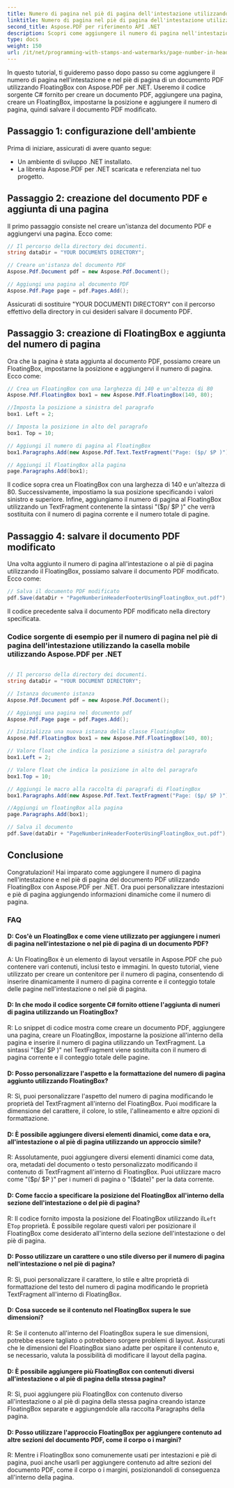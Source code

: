 ```yaml
---
title: Numero di pagina nel piè di pagina dell'intestazione utilizzando la casella mobile
linktitle: Numero di pagina nel piè di pagina dell'intestazione utilizzando la casella mobile
second_title: Aspose.PDF per riferimento API .NET
description: Scopri come aggiungere il numero di pagina nell'intestazione e nel piè di pagina di un documento PDF con Aspose.PDF per .NET.
type: docs
weight: 150
url: /it/net/programming-with-stamps-and-watermarks/page-number-in-header-footer-using-floating-box/
---
```

In questo tutorial, ti guideremo passo dopo passo su come aggiungere il numero di pagina nell'intestazione e nel piè di pagina di un documento PDF utilizzando FloatingBox con Aspose.PDF per .NET. Useremo il codice sorgente C# fornito per creare un documento PDF, aggiungere una pagina, creare un FloatingBox, impostarne la posizione e aggiungere il numero di pagina, quindi salvare il documento PDF modificato.

## Passaggio 1: configurazione dell'ambiente

Prima di iniziare, assicurati di avere quanto segue:

- Un ambiente di sviluppo .NET installato.
- La libreria Aspose.PDF per .NET scaricata e referenziata nel tuo progetto.

## Passaggio 2: creazione del documento PDF e aggiunta di una pagina

Il primo passaggio consiste nel creare un'istanza del documento PDF e aggiungervi una pagina. Ecco come:

```csharp
// Il percorso della directory dei documenti.
string dataDir = "YOUR DOCUMENTS DIRECTORY";

// Creare un'istanza del documento PDF
Aspose.Pdf.Document pdf = new Aspose.Pdf.Document();

// Aggiungi una pagina al documento PDF
Aspose.Pdf.Page page = pdf.Pages.Add();
```

Assicurati di sostituire "YOUR DOCUMENTI DIRECTORY" con il percorso effettivo della directory in cui desideri salvare il documento PDF.

## Passaggio 3: creazione di FloatingBox e aggiunta del numero di pagina

Ora che la pagina è stata aggiunta al documento PDF, possiamo creare un FloatingBox, impostarne la posizione e aggiungervi il numero di pagina. Ecco come:

```csharp
// Crea un FloatingBox con una larghezza di 140 e un'altezza di 80
Aspose.Pdf.FloatingBox box1 = new Aspose.Pdf.FloatingBox(140, 80);

//Imposta la posizione a sinistra del paragrafo
box1. Left = 2;

// Imposta la posizione in alto del paragrafo
box1. Top = 10;

// Aggiungi il numero di pagina al FloatingBox
box1.Paragraphs.Add(new Aspose.Pdf.Text.TextFragment("Page: ($p/ $P )"));

// Aggiungi il FloatingBox alla pagina
page.Paragraphs.Add(box1);
```

Il codice sopra crea un FloatingBox con una larghezza di 140 e un'altezza di 80. Successivamente, impostiamo la sua posizione specificando i valori sinistro e superiore. Infine, aggiungiamo il numero di pagina al FloatingBox utilizzando un TextFragment contenente la sintassi "($p/ $P )" che verrà sostituita con il numero di pagina corrente e il numero totale di pagine.

## Passaggio 4: salvare il documento PDF modificato

Una volta aggiunto il numero di pagina all'intestazione o al piè di pagina utilizzando il FloatingBox, possiamo salvare il documento PDF modificato. Ecco come:

```csharp
// Salva il documento PDF modificato
pdf.Save(dataDir + "PageNumberinHeaderFooterUsingFloatingBox_out.pdf");
```

Il codice precedente salva il documento PDF modificato nella directory specificata.

### Codice sorgente di esempio per il numero di pagina nel piè di pagina dell'intestazione utilizzando la casella mobile utilizzando Aspose.PDF per .NET 
```csharp

// Il percorso della directory dei documenti.
string dataDir = "YOUR DOCUMENT DIRECTORY";

// Istanza documento istanza
Aspose.Pdf.Document pdf = new Aspose.Pdf.Document();

// Aggiungi una pagina nel documento pdf
Aspose.Pdf.Page page = pdf.Pages.Add();

// Inizializza una nuova istanza della classe FloatingBox
Aspose.Pdf.FloatingBox box1 = new Aspose.Pdf.FloatingBox(140, 80);

// Valore float che indica la posizione a sinistra del paragrafo
box1.Left = 2;

// Valore float che indica la posizione in alto del paragrafo
box1.Top = 10;

// Aggiungi le macro alla raccolta di paragrafi di FloatingBox
box1.Paragraphs.Add(new Aspose.Pdf.Text.TextFragment("Page: ($p/ $P )"));

//Aggiungi un floatingBox alla pagina
page.Paragraphs.Add(box1);

// Salva il documento
pdf.Save(dataDir + "PageNumberinHeaderFooterUsingFloatingBox_out.pdf");

```

## Conclusione

Congratulazioni! Hai imparato come aggiungere il numero di pagina nell'intestazione e nel piè di pagina del documento PDF utilizzando FloatingBox con Aspose.PDF per .NET. Ora puoi personalizzare intestazioni e piè di pagina aggiungendo informazioni dinamiche come il numero di pagina.

### FAQ

#### D: Cos'è un FloatingBox e come viene utilizzato per aggiungere i numeri di pagina nell'intestazione o nel piè di pagina di un documento PDF?

A: Un FloatingBox è un elemento di layout versatile in Aspose.PDF che può contenere vari contenuti, inclusi testo e immagini. In questo tutorial, viene utilizzato per creare un contenitore per il numero di pagina, consentendo di inserire dinamicamente il numero di pagina corrente e il conteggio totale delle pagine nell'intestazione o nel piè di pagina.

#### D: In che modo il codice sorgente C# fornito ottiene l'aggiunta di numeri di pagina utilizzando un FloatingBox?

R: Lo snippet di codice mostra come creare un documento PDF, aggiungere una pagina, creare un FloatingBox, impostarne la posizione all'interno della pagina e inserire il numero di pagina utilizzando un TextFragment. La sintassi "($p/ $P )" nel TextFragment viene sostituita con il numero di pagina corrente e il conteggio totale delle pagine.

#### D: Posso personalizzare l'aspetto e la formattazione del numero di pagina aggiunto utilizzando FloatingBox?

R: Sì, puoi personalizzare l'aspetto del numero di pagina modificando le proprietà del TextFragment all'interno del FloatingBox. Puoi modificare la dimensione del carattere, il colore, lo stile, l'allineamento e altre opzioni di formattazione.

#### D: È possibile aggiungere diversi elementi dinamici, come data e ora, all'intestazione o al piè di pagina utilizzando un approccio simile?

R: Assolutamente, puoi aggiungere diversi elementi dinamici come data, ora, metadati del documento o testo personalizzato modificando il contenuto di TextFragment all'interno di FloatingBox. Puoi utilizzare macro come "($p/ $P )" per i numeri di pagina o "($date)" per la data corrente.

#### D: Come faccio a specificare la posizione del FloatingBox all'interno della sezione dell'intestazione o del piè di pagina?
 R: Il codice fornito imposta la posizione del FloatingBox utilizzando il`Left` E`Top` proprietà. È possibile regolare questi valori per posizionare il FloatingBox come desiderato all'interno della sezione dell'intestazione o del piè di pagina.

#### D: Posso utilizzare un carattere o uno stile diverso per il numero di pagina nell'intestazione o nel piè di pagina?

R: Sì, puoi personalizzare il carattere, lo stile e altre proprietà di formattazione del testo del numero di pagina modificando le proprietà TextFragment all'interno di FloatingBox.

#### D: Cosa succede se il contenuto nel FloatingBox supera le sue dimensioni?

R: Se il contenuto all'interno del FloatingBox supera le sue dimensioni, potrebbe essere tagliato o potrebbero sorgere problemi di layout. Assicurati che le dimensioni del FloatingBox siano adatte per ospitare il contenuto e, se necessario, valuta la possibilità di modificare il layout della pagina.

#### D: È possibile aggiungere più FloatingBox con contenuti diversi all'intestazione o al piè di pagina della stessa pagina?

R: Sì, puoi aggiungere più FloatingBox con contenuto diverso all'intestazione o al piè di pagina della stessa pagina creando istanze FloatingBox separate e aggiungendole alla raccolta Paragraphs della pagina.

#### D: Posso utilizzare l'approccio FloatingBox per aggiungere contenuto ad altre sezioni del documento PDF, come il corpo o i margini?

R: Mentre i FloatingBox sono comunemente usati per intestazioni e piè di pagina, puoi anche usarli per aggiungere contenuto ad altre sezioni del documento PDF, come il corpo o i margini, posizionandoli di conseguenza all'interno della pagina.